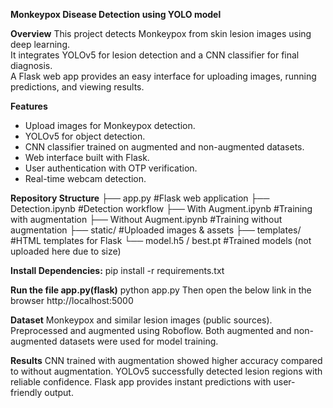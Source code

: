 **Monkeypox Disease Detection using YOLO model**

**Overview**
This project detects Monkeypox from skin lesion images using deep learning.  
It integrates YOLOv5 for lesion detection and a CNN classifier for final diagnosis.  
A Flask web app provides an easy interface for uploading images, running predictions, and viewing results.

**Features**
- Upload images for Monkeypox detection.  
- YOLOv5 for object detection.  
- CNN classifier trained on augmented and non-augmented datasets.  
- Web interface built with Flask.  
- User authentication with OTP verification.  
- Real-time webcam detection.  

**Repository Structure**
├── app.py #Flask web application
├── Detection.ipynb #Detection workflow
├── With Augment.ipynb #Training with augmentation
├── Without Augment.ipynb #Training without augmentation
├── static/ #Uploaded images & assets
├── templates/ #HTML templates for Flask
└── model.h5 / best.pt #Trained models (not uploaded here due to size)

**Install Dependencies:**
pip install -r requirements.txt

**Run the file app.py(flask)**
python app.py
Then open the below link in the browser
http://localhost:5000

**Dataset**
Monkeypox and similar lesion images (public sources).
Preprocessed and augmented using Roboflow.
Both augmented and non-augmented datasets were used for model training.

**Results**
CNN trained with augmentation showed higher accuracy compared to without augmentation.
YOLOv5 successfully detected lesion regions with reliable confidence.
Flask app provides instant predictions with user-friendly output.


